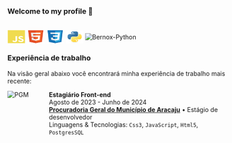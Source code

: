 ### Welcome to my profile 👋
<div style="display: inline_block"><br>
  <img align="center" alt="Bernox-Js" height="30" width="40" src="https://raw.githubusercontent.com/devicons/devicon/master/icons/javascript/javascript-plain.svg">
  <img align="center" alt="Bernox-HTML" height="30" width="40" src="https://raw.githubusercontent.com/devicons/devicon/master/icons/html5/html5-original.svg">
  <img align="center" alt="Bernox-CSS" height="30" width="40" src="https://raw.githubusercontent.com/devicons/devicon/master/icons/css3/css3-original.svg">
  <img align="center" alt="Bernox-Python" height="30" width="40" src="https://raw.githubusercontent.com/devicons/devicon/master/icons/python/python-original.svg">
  <img align="center" alt="Bernox-Python" height="30" width="40" src="https://raw.githubusercontent.com/devicons/devicon/master/icons/vue/vue-original.svg">
</div>

### Experiência de trabalho
Na visão geral abaixo você encontrará minha experiência de trabalho mais recente:

[<img align="left" height="94px" width="94px" alt="PGM" src="https://cdn.discordapp.com/attachments/817401092752932916/1017400940896194560/avatar_960.jpg"/>](https://www.aracaju.se.gov.br/procuradoria/)

**Estagiário Front-end** \
Agosto de 2023 - Junho de 2024 \
[**Procuradoria Geral do Município de Aracaju**](https://www.aracaju.se.gov.br/procuradoria/) • Estágio de desenvolvedor \
Linguagens & Tecnologias: `Css3`, `JavaScript`, `Html5`, `PostgresSQL`\
<br/>


